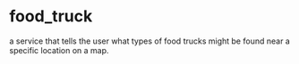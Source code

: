 food_truck
==========

a service that tells the user what types of food trucks might be found near a specific location on a map.
